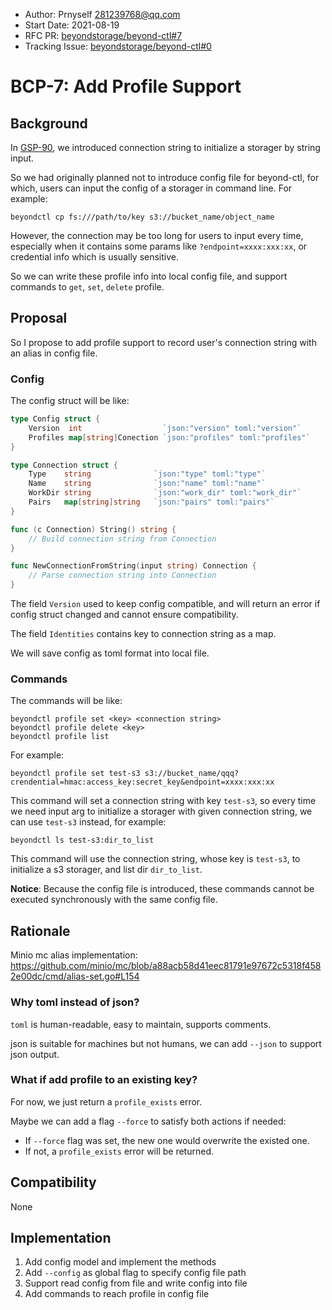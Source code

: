 - Author: Prnyself <281239768@qq.com>
- Start Date: 2021-08-19
- RFC PR: [beyondstorage/beyond-ctl#7](https://github.com/beyondstorage/beyond-ctl/pull/7)
- Tracking Issue: [beyondstorage/beyond-ctl#0](https://github.com/beyondstorage/beyond-ctl/issues/0)

# BCP-7: Add Profile Support

## Background

In [GSP-90], we introduced connection string to initialize a storager by string input.

So we had originally planned not to introduce config file for beyond-ctl, for which, users can input the config of a
storager in command line. For example:

```
beyondctl cp fs:///path/to/key s3://bucket_name/object_name
```

However, the connection may be too long for users to input every time, especially when it contains some params
like `?endpoint=xxxx:xxx:xx`, or credential info which is usually sensitive.

So we can write these profile info into local config file, and support commands to `get`,
`set`, `delete` profile.

## Proposal

So I propose to add profile support to record user's connection string with an alias in config file.

### Config

The config struct will be like:

```go
type Config struct {
    Version  int                  `json:"version" toml:"version"`
    Profiles map[string]Conection `json:"profiles" toml:"profiles"`
}

type Connection struct {
    Type    string              `json:"type" toml:"type"`
    Name    string              `json:"name" toml:"name"`
    WorkDir string              `json:"work_dir" toml:"work_dir"`
    Pairs   map[string]string   `json:"pairs" toml:"pairs"`
}

func (c Connection) String() string {
    // Build connection string from Connection
}

func NewConnectionFromString(input string) Connection {
    // Parse connection string into Connection
}
```

The field `Version` used to keep config compatible, and will return an error if config struct changed and cannot ensure
compatibility.

The field `Identities` contains key to connection string as a map.

We will save config as toml format into local file.  

### Commands

The commands will be like:

```
beyondctl profile set <key> <connection string>
beyondctl profile delete <key>
beyondctl profile list
```

For example:

```
beyondctl profile set test-s3 s3://bucket_name/qqq?crendential=hmac:access_key:secret_key&endpoint=xxxx:xxx:xx
```

This command will set a connection string with key `test-s3`, so every time we need input arg to initialize a storager
with given connection string, we can use `test-s3` instead, for example:

```
beyondctl ls test-s3:dir_to_list
```

This command will use the connection string, whose key is `test-s3`, to initialize a s3 storager, and list
dir `dir_to_list`.

**Notice**: Because the config file is introduced, these commands cannot be executed synchronously with the same config
file.

## Rationale

Minio mc alias
implementation: <https://github.com/minio/mc/blob/a88acb58d41eec81791e97672c5318f4582e00dc/cmd/alias-set.go#L154>

### Why toml instead of json?

`toml` is human-readable, easy to maintain, supports comments.

json is suitable for machines but not humans, we can add `--json` to support json output.

### What if add profile to an existing key?

For now, we just return a `profile_exists` error.

Maybe we can add a flag `--force` to satisfy both actions if needed:

- If `--force` flag was set, the new one would overwrite the existed one. 
- If not, a `profile_exists` error will be returned. 

## Compatibility

None

## Implementation

1. Add config model and implement the methods
2. Add `--config` as global flag to specify config file path
3. Support read config from file and write config into file
4. Add commands to reach profile in config file

[GSP-90]: https://github.com/beyondstorage/specs/pull/90